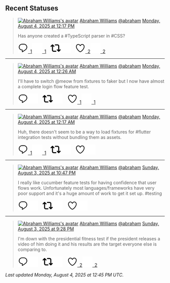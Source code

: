 ## Recent Statuses

> <a href="https://indieweb.social/@abraham"><img alt="Abraham Williams's avatar" src="https://cdn.masto.host/indiewebsocial/accounts/avatars/109/292/540/382/343/163/original/d00f2e03ce9c85b1.jpg" height="24" width="24" ></a> [Abraham Williams](https://indieweb.social/@abraham) [@abraham](https://indieweb.social/@abraham) [Monday, August 4, 2025 at 12:17 PM](https://indieweb.social/@abraham/114970451773451885)
>
> Has anyone created a #TypeScript parser in #CSS?
>
> [![Reply](./images/reply_light.svg#gh-light-mode-only "Reply")&ensp;1](https://indieweb.social/@abraham/114970451773451885#gh-light-mode-only)[![Reply](./images/reply.svg#gh-dark-mode-only "Reply")&ensp;1](https://indieweb.social/@abraham/114970451773451885#gh-dark-mode-only)&emsp;[![Boost](./images/retweet_light.svg#gh-light-mode-only "Boost")](https://indieweb.social/@abraham/114970451773451885#gh-light-mode-only)[![Boost](./images/retweet.svg#gh-dark-mode-only "Boost")](https://indieweb.social/@abraham/114970451773451885#gh-dark-mode-only)&emsp;[![Favorite](./images/like_light.svg#gh-light-mode-only "Favorite")&ensp;2](https://indieweb.social/@abraham/114970451773451885#gh-light-mode-only)[![Favorite](./images/like.svg#gh-dark-mode-only "Favorite")&ensp;2](https://indieweb.social/@abraham/114970451773451885#gh-dark-mode-only)


---

> <a href="https://indieweb.social/@abraham"><img alt="Abraham Williams's avatar" src="https://cdn.masto.host/indiewebsocial/accounts/avatars/109/292/540/382/343/163/original/d00f2e03ce9c85b1.jpg" height="24" width="24" ></a> [Abraham Williams](https://indieweb.social/@abraham) [@abraham](https://indieweb.social/@abraham) [Monday, August 4, 2025 at 12:26 AM](https://indieweb.social/@abraham/114967653900603817)
>
> I&#39;ll have to switch @meow from fixtures to faker but I now have almost a complete login flow feature test.
>
> [![Reply](./images/reply_light.svg#gh-light-mode-only "Reply")](https://indieweb.social/@abraham/114967653900603817#gh-light-mode-only)[![Reply](./images/reply.svg#gh-dark-mode-only "Reply")](https://indieweb.social/@abraham/114967653900603817#gh-dark-mode-only)&emsp;[![Boost](./images/retweet_light.svg#gh-light-mode-only "Boost")](https://indieweb.social/@abraham/114967653900603817#gh-light-mode-only)[![Boost](./images/retweet.svg#gh-dark-mode-only "Boost")](https://indieweb.social/@abraham/114967653900603817#gh-dark-mode-only)&emsp;[![Favorite](./images/like_light.svg#gh-light-mode-only "Favorite")&ensp;1](https://indieweb.social/@abraham/114967653900603817#gh-light-mode-only)[![Favorite](./images/like.svg#gh-dark-mode-only "Favorite")&ensp;1](https://indieweb.social/@abraham/114967653900603817#gh-dark-mode-only)


---

> <a href="https://indieweb.social/@abraham"><img alt="Abraham Williams's avatar" src="https://cdn.masto.host/indiewebsocial/accounts/avatars/109/292/540/382/343/163/original/d00f2e03ce9c85b1.jpg" height="24" width="24" ></a> [Abraham Williams](https://indieweb.social/@abraham) [@abraham](https://indieweb.social/@abraham) [Monday, August 4, 2025 at 12:17 AM](https://indieweb.social/@abraham/114967621067265681)
>
> Huh, there doesn&#39;t seem to be a way to load fixtures for #flutter integration tests without bundling them as assets.
>
> [![Reply](./images/reply_light.svg#gh-light-mode-only "Reply")&ensp;1](https://indieweb.social/@abraham/114967621067265681#gh-light-mode-only)[![Reply](./images/reply.svg#gh-dark-mode-only "Reply")&ensp;1](https://indieweb.social/@abraham/114967621067265681#gh-dark-mode-only)&emsp;[![Boost](./images/retweet_light.svg#gh-light-mode-only "Boost")](https://indieweb.social/@abraham/114967621067265681#gh-light-mode-only)[![Boost](./images/retweet.svg#gh-dark-mode-only "Boost")](https://indieweb.social/@abraham/114967621067265681#gh-dark-mode-only)&emsp;[![Favorite](./images/like_light.svg#gh-light-mode-only "Favorite")](https://indieweb.social/@abraham/114967621067265681#gh-light-mode-only)[![Favorite](./images/like.svg#gh-dark-mode-only "Favorite")](https://indieweb.social/@abraham/114967621067265681#gh-dark-mode-only)


---

> <a href="https://indieweb.social/@abraham"><img alt="Abraham Williams's avatar" src="https://cdn.masto.host/indiewebsocial/accounts/avatars/109/292/540/382/343/163/original/d00f2e03ce9c85b1.jpg" height="24" width="24" ></a> [Abraham Williams](https://indieweb.social/@abraham) [@abraham](https://indieweb.social/@abraham) [Sunday, August 3, 2025 at 10:47 PM](https://indieweb.social/@abraham/114967266780163360)
>
> I really like cucumber feature tests for having confidence that user flows work. Unfortunately most languages/frameworks have very poor support and it&#39;s a huge amount of work to get it set up. #testing
>
> [![Reply](./images/reply_light.svg#gh-light-mode-only "Reply")](https://indieweb.social/@abraham/114967266780163360#gh-light-mode-only)[![Reply](./images/reply.svg#gh-dark-mode-only "Reply")](https://indieweb.social/@abraham/114967266780163360#gh-dark-mode-only)&emsp;[![Boost](./images/retweet_light.svg#gh-light-mode-only "Boost")](https://indieweb.social/@abraham/114967266780163360#gh-light-mode-only)[![Boost](./images/retweet.svg#gh-dark-mode-only "Boost")](https://indieweb.social/@abraham/114967266780163360#gh-dark-mode-only)&emsp;[![Favorite](./images/like_light.svg#gh-light-mode-only "Favorite")](https://indieweb.social/@abraham/114967266780163360#gh-light-mode-only)[![Favorite](./images/like.svg#gh-dark-mode-only "Favorite")](https://indieweb.social/@abraham/114967266780163360#gh-dark-mode-only)


---

> <a href="https://indieweb.social/@abraham"><img alt="Abraham Williams's avatar" src="https://cdn.masto.host/indiewebsocial/accounts/avatars/109/292/540/382/343/163/original/d00f2e03ce9c85b1.jpg" height="24" width="24" ></a> [Abraham Williams](https://indieweb.social/@abraham) [@abraham](https://indieweb.social/@abraham) [Sunday, August 3, 2025 at 9:28 PM](https://indieweb.social/@abraham/114966956426928489)
>
> I&#39;m down with the presidential fitness test if the president releases a video of him doing it and his results are the target everyone else is comparing to.
>
> [![Reply](./images/reply_light.svg#gh-light-mode-only "Reply")](https://indieweb.social/@abraham/114966956426928489#gh-light-mode-only)[![Reply](./images/reply.svg#gh-dark-mode-only "Reply")](https://indieweb.social/@abraham/114966956426928489#gh-dark-mode-only)&emsp;[![Boost](./images/retweet_light.svg#gh-light-mode-only "Boost")](https://indieweb.social/@abraham/114966956426928489#gh-light-mode-only)[![Boost](./images/retweet.svg#gh-dark-mode-only "Boost")](https://indieweb.social/@abraham/114966956426928489#gh-dark-mode-only)&emsp;[![Favorite](./images/like_light.svg#gh-light-mode-only "Favorite")&ensp;2](https://indieweb.social/@abraham/114966956426928489#gh-light-mode-only)[![Favorite](./images/like.svg#gh-dark-mode-only "Favorite")&ensp;2](https://indieweb.social/@abraham/114966956426928489#gh-dark-mode-only)


_Last updated Monday, August 4, 2025 at 12:45 PM UTC._
